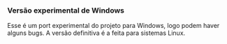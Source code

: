 ### Versão experimental de Windows

Esse é um port experimental do projeto para Windows, logo podem haver alguns bugs.
A versão definitiva é a feita para sistemas Linux.
